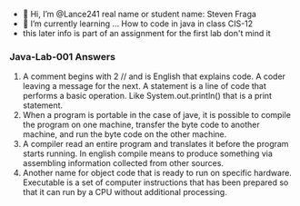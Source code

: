 - 👋 Hi, I’m @Lance241 real name or student name: Steven Fraga
- 🌱 I’m currently learning ... How to code in java in class CIS-12
- this later info is part of an assignment for the first lab don't mind it
### Java-Lab-001 Answers 
 1. A comment begins with 2 // and is English that explains code. A coder leaving a message for the next. A statement is a line of code that performs a basic operation. Like System.out.println() that is a print statement.
 1. When a program is portable in the case of jave, it is possible to compile the program on one machine, transfer the byte code to another machine, and run the byte code on the other machine.
 1. A compiler read an entire program and translates it before the program starts running. In  english compile means to produce something via assembling information collected from other sources.
 1. Another name for object code that is ready to run on specific hardware. Executable is a set of computer instructions that has been prepared so that it can run by a CPU without additional processing.
<!---
Lance241/Lance241 is a ✨ special ✨ repository because its `README.md` (this file) appears on your GitHub profile.
You can click the Preview link to take a look at your changes.
--->
